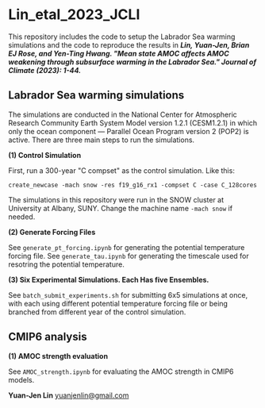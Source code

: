 # Lin_etal_2023_JCLI
This repository includes the code to setup the Labrador Sea warming simulations and the code to reproduce the results in ***Lin, Yuan-Jen, Brian EJ Rose, and Yen-Ting Hwang. "Mean state AMOC affects AMOC weakening through subsurface warming in the Labrador Sea." Journal of Climate (2023): 1-44.***
## Labrador Sea warming simulations
The simulations are conducted in the National Center for Atmospheric Research Community Earth System Model version 1.2.1 (CESM1.2.1) in which only the ocean component — Parallel Ocean Program version 2 (POP2) is active. 
There are three main steps to run the simulations.

**(1) Control Simulation**

First, run a 300-year "C compset" as the control simulation. Like this: 
```
create_newcase -mach snow -res f19_g16_rx1 -compset C -case C_128cores
```
The simulations in this repository were run in the SNOW cluster at University at Albany, SUNY. Change the machine name `-mach snow` if needed.

**(2) Generate Forcing Files**

See `generate_pt_forcing.ipynb` for generating the potential temperature forcing file. See `generate_tau.ipynb` for generating the timescale used for resotring the potential temperature.

**(3) Six Experimental Simulations. Each Has five Ensembles.**

See `batch_submit_experiments.sh` for submitting 6x5 simulations at once, with each using different potential temperature forcing file or being branched from different year of the control simulation.

## CMIP6 analysis

**(1) AMOC strength evaluation**

See `AMOC_strength.ipynb` for evaluating the AMOC strength in CMIP6 models.

**Yuan-Jen Lin**
[yuanjenlin@gmail.com](mailto:yuanjenlin@gmail.com)
